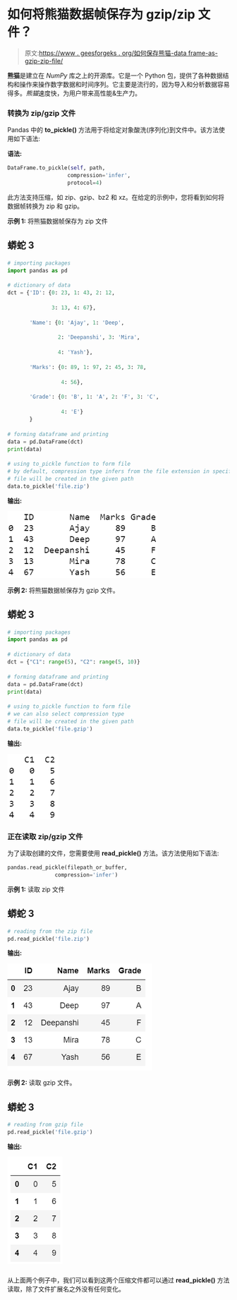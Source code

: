 # 如何将熊猫数据帧保存为 gzip/zip 文件？

> 原文:[https://www . geesforgeks . org/如何保存熊猫-data frame-as-gzip-zip-file/](https://www.geeksforgeeks.org/how-to-save-pandas-dataframe-as-gzip-zip-file/)

**熊猫**是建立在 *NumPy* 库之上的开源库。它是一个 Python 包，提供了各种数据结构和操作来操作数字数据和时间序列。它主要是流行的，因为导入和分析数据容易得多。*熊猫*速度快，为用户带来高性能&生产力。

### 转换为 zip/gzip 文件

Pandas 中的 **to_pickle()** 方法用于将给定对象酸洗(序列化)到文件中。该方法使用如下语法:

**语法:**

```py
DataFrame.to_pickle(self, path,
                   compression='infer',
                   protocol=4)

```

此方法支持压缩，如 zip、gzip、bz2 和 xz。在给定的示例中，您将看到如何将数据帧转换为 zip 和 gzip。

**示例 1:** 将熊猫数据帧保存为 zip 文件

## 蟒蛇 3

```py
# importing packages
import pandas as pd

# dictionary of data
dct = {'ID': {0: 23, 1: 43, 2: 12,

              3: 13, 4: 67},

       'Name': {0: 'Ajay', 1: 'Deep',

                2: 'Deepanshi', 3: 'Mira',

                4: 'Yash'},

       'Marks': {0: 89, 1: 97, 2: 45, 3: 78,

                 4: 56},

       'Grade': {0: 'B', 1: 'A', 2: 'F', 3: 'C',

                 4: 'E'}
       }

# forming dataframe and printing
data = pd.DataFrame(dct)
print(data)

# using to_pickle function to form file
# by default, compression type infers from the file extension in specified path.
# file will be created in the given path
data.to_pickle('file.zip')
```

**输出:**

![](img/e3ef4bbed9fd79a49b1e6eab4ad2a54d.png)

**示例 2:** 将熊猫数据帧保存为 gzip 文件。

## 蟒蛇 3

```py
# importing packages
import pandas as pd

# dictionary of data
dct = {"C1": range(5), "C2": range(5, 10)}

# forming dataframe and printing
data = pd.DataFrame(dct)
print(data)

# using to_pickle function to form file
# we can also select compression type
# file will be created in the given path
data.to_pickle('file.gzip')
```

**输出:**

![](img/164e39c8a156d7bbd6268322475bbd17.png)

### 正在读取 zip/gzip 文件

为了读取创建的文件，您需要使用 **read_pickle()** 方法。该方法使用如下语法:

```py
pandas.read_pickle(filepath_or_buffer,  
               compression='infer')

```

**示例 1:** 读取 zip 文件

## 蟒蛇 3

```py
# reading from the zip file
pd.read_pickle('file.zip')
```

**输出:**

![](img/6fabf0ddc4dc8b3b9be9efc93e93dbd1.png)

**示例 2:** 读取 gzip 文件。

## 蟒蛇 3

```py
# reading from gzip file
pd.read_pickle('file.gzip')
```

**输出:**

![](img/6d38839d9c755a4a85c864b876bad0f0.png)

### 

从上面两个例子中，我们可以看到这两个压缩文件都可以通过 **read_pickle()** 方法读取，除了文件扩展名之外没有任何变化。